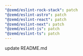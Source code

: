 ```yaml
---
"@zemd/eslint-rock-stack": patch
"@zemd/eslint-astro": patch
"@zemd/eslint-react": patch
"@zemd/eslint-next": patch
"@zemd/eslint-js": patch
"@zemd/eslint-ts": patch
---
```


update README.md
